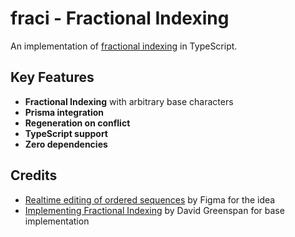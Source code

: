 # fraci - Fractional Indexing

An implementation of [fractional indexing](https://www.figma.com/blog/realtime-editing-of-ordered-sequences/) in TypeScript.

## Key Features

- **Fractional Indexing** with arbitrary base characters
- **Prisma integration**
- **Regeneration on conflict**
- **TypeScript support**
- **Zero dependencies**

## Credits

- [Realtime editing of ordered sequences](https://www.figma.com/blog/realtime-editing-of-ordered-sequences/) by Figma for the idea
- [Implementing Fractional Indexing](https://www.figma.com/blog/realtime-editing-of-ordered-sequences/) by David Greenspan for base implementation
